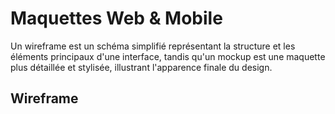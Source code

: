 # Maquettes Web & Mobile
Un wireframe est un schéma simplifié représentant la structure et les éléments principaux d'une interface, tandis qu'un mockup est une maquette plus détaillée et stylisée, illustrant l'apparence finale du design.

## Wireframe
